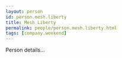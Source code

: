 ```yaml
---
layout: person
id: person.mesh.liberty
title: Mesh Liberty
permalink: people/person.mesh.liberty.html
tags: [company.weekend]
---
```


Person details...